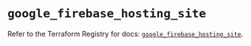 # `google_firebase_hosting_site`

Refer to the Terraform Registry for docs: [`google_firebase_hosting_site`](https://registry.terraform.io/providers/hashicorp/google-beta/6.7.0/docs/resources/google_firebase_hosting_site).
